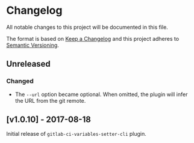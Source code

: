 # Changelog

All notable changes to this project will be documented in this file.

The format is based on [Keep a Changelog](http://keepachangelog.com/) and this project adheres to [Semantic Versioning](http://semver.org/).

## Unreleased

### Changed

- The `--url` option became optional. When omitted, the plugin will infer the URL from the git remote.

## [v1.0.10] - 2017-08-18

Initial release of `gitlab-ci-variables-setter-cli` plugin.
